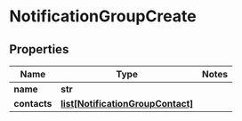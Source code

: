 # NotificationGroupCreate

## Properties
Name | Type | Notes
------------ | ------------- | -------------
**name** | **str** |
**contacts** | [**list[NotificationGroupContact]**](NotificationGroupContact.md) |


